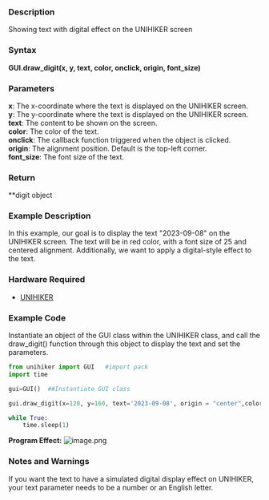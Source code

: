 ### Description
Showing text with digital effect on the UNIHIKER screen
### Syntax
**GUI.draw_digit(x, y, text, color, onclick, origin, font_size)**
### Parameters
**x**:  The x-coordinate where the text is displayed on the UNIHIKER screen.  
**y**:  The y-coordinate where the text is displayed on the UNIHIKER screen.  
**text**:  The content to be shown on the screen.  
**color**:  The color of the text.  
**onclick**:  The callback function triggered when the object is clicked.  
**origin**:  The alignment position. Default is the top-left corner.  
**font_size**:  The font size of the text.  
### Return
**digit object
### Example Description
In this example, our goal is to display the text "2023-09-08" on the UNIHIKER screen. The text will be in red color, with a font size of 25 and centered alignment. Additionally, we want to apply a digital-style effect to the text.
### Hardware Required

- [UNIHIKER](https://www.dfrobot.com/product-2691.html)
### Example Code
Instantiate an object of the GUI class within the UNIHIKER class, and call the draw_digit() function through this object to display the text and set the parameters.
```python
from unihiker import GUI   #import pack
import time

gui=GUI()  ##Instantiate GUI class

gui.draw_digit(x=120, y=160, text='2023-09-08', origin = "center",color="red",font_size=25)#Digitel type font display

while True:
    time.sleep(1)
```
**Program Effect:**
![image.png](img/2.draw_digit()/1718939274262-f165b42e-41e2-4531-983c-e87cada3e7fe.png)
### Notes and Warnings
If you want the text to have a simulated digital display effect on UNIHIKER, your text parameter needs to be a number or an English letter.
